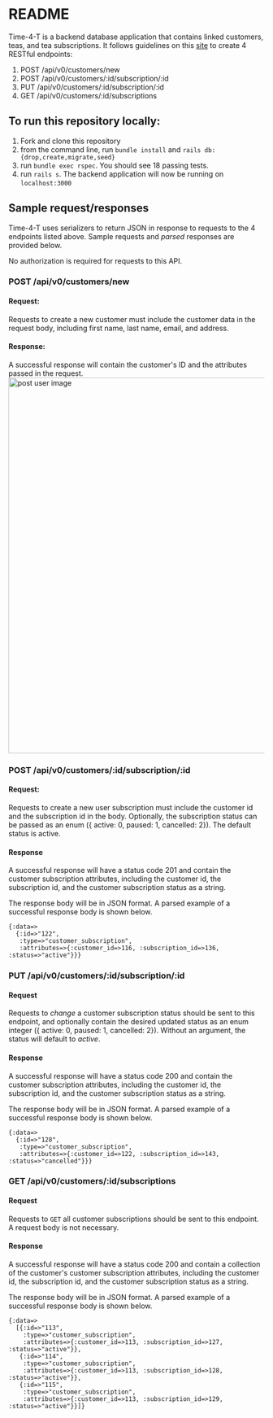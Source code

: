 # README

Time-4-T is a backend database application that contains linked customers, teas, and tea subscriptions. It follows guidelines on this [site](https://mod4.turing.edu/projects/take_home/take_home_be) to create 4 RESTful endpoints:
1. POST  /api/v0/customers/new
2. POST  /api/v0/customers/:id/subscription/:id
3. PUT  /api/v0/customers/:id/subscription/:id
4. GET  /api/v0/customers/:id/subscriptions

## To run this repository locally:
1. Fork and clone this repository
2. from the command line, run `bundle install` and `rails db:{drop,create,migrate,seed}`
3. run `bundle exec rspec`. You should see 18 passing tests.
4. run `rails s`. The backend application will now be running on `localhost:3000`

## Sample request/responses
Time-4-T uses serializers to return JSON in response to requests to the 4 endpoints listed above. Sample requests and *parsed* responses are provided below. 

No authorization is required for requests to this API. 

### POST  /api/v0/customers/new
#### Request: 
Requests to create a new customer must include the customer data in the request body, including first name, last name, email, and address. 

#### Response:
A successful response will contain the customer's ID and the attributes passed in the request. 
<img width="739" alt="post user image" src="https://github.com/kameronk92/Time-4-T/assets/138252060/d7f4f51d-aeb5-47d5-8c3e-4909971c8973">

### POST  /api/v0/customers/:id/subscription/:id
#### Request:
Requests to create a new user subscription must include the customer id and the subscription id in the body. Optionally, the subscription status can be passed as an enum ({ active: 0, paused: 1, cancelled: 2}). The default status is active. 

#### Response
A successful response will have a status code 201 and contain the customer subscription attributes, including the customer id, the subscription id, and the customer subscription status as a string. 

The response body will be in JSON format. A parsed example of a successful response body is shown below. 

```
{:data=>
  {:id=>"122",
   :type=>"customer_subscription",
   :attributes=>{:customer_id=>116, :subscription_id=>136, :status=>"active"}}}
```

### PUT /api/v0/customers/:id/subscription/:id
#### Request
Requests to *change* a customer subscription status should be sent to this endpoint, and optionally contain the desired updated status as an enum integer ({ active: 0, paused: 1, cancelled: 2}). Without an argument, the status will default to *active*.

#### Response
A successful response will have a status code 200 and contain the customer subscription attributes, including the customer id, the subscription id, and the customer subscription status as a string. 

The response body will be in JSON format. A parsed example of a successful response body is shown below. 

```
{:data=>
  {:id=>"128",
   :type=>"customer_subscription",
   :attributes=>{:customer_id=>122, :subscription_id=>143, :status=>"cancelled"}}}
```

### GET  /api/v0/customers/:id/subscriptions
#### Request
Requests to `GET` all customer subscriptions should be sent to this endpoint. A request body is not necessary. 

#### Response
A successful response will have a status code 200 and contain a collection of the customer's customer subscription attributes, including the customer id, the subscription id, and the customer subscription status as a string.

The response body will be in JSON format. A parsed example of a successful response body is shown below. 

```
{:data=>
  [{:id=>"113",
    :type=>"customer_subscription",
    :attributes=>{:customer_id=>113, :subscription_id=>127, :status=>"active"}},
   {:id=>"114",
    :type=>"customer_subscription",
    :attributes=>{:customer_id=>113, :subscription_id=>128, :status=>"active"}},
   {:id=>"115",
    :type=>"customer_subscription",
    :attributes=>{:customer_id=>113, :subscription_id=>129, :status=>"active"}}]}
```
